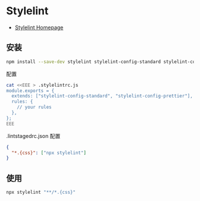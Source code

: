 # Stylelint

- [Stylelint Homepage](https://stylelint.io/)

## 安装

```bash
npm install --save-dev stylelint stylelint-config-standard stylelint-config-prettier
```

配置

```bash
cat <<EEE > .stylelintrc.js
module.exports = {
  extends: ["stylelint-config-standard", "stylelint-config-prettier"],
  rules: {
    // your rules
  },
};
EEE
```

.lintstagedrc.json 配置

```json
{
  "*.{css}": ["npx stylelint"]
}
```

## 使用

```bash
npx stylelint "**/*.{css}"
```

